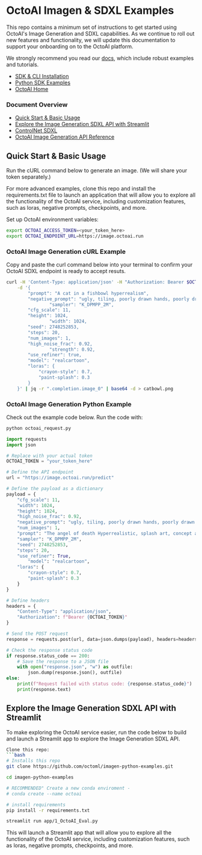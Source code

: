 # OctoAI Imagen & SDXL Examples

This repo contains a minimum set of instructions to get started using OctoAI's Image Generation and SDXL capabilities. As we continue to roll out new features and functionality, we will update this documentation to support your onboarding on to the OctoAI platform.

We strongly recommend you read our [docs](https://docs.octoai.cloud/docs), which include robust examples and tutorials.

- [SDK & CLI Installation](https://docs.octoai.cloud/docs/installation-links)
- [Python SDK Examples](https://docs.octoai.cloud/docs/use-the-python-client-for-templates)
- [OctoAI Home](https://octoai.cloud/)


### Document Overview
- [Quick Start & Basic Usage](#quick-start--basic-usage)
- [Explore the Image Generation SDXL API with Streamlit](#explore-the-image-generation-sdxl-api-with-streamlit)
- [ControlNet SDXL](#controlnet-sdxl)
- [OctoAI Image Generation API Reference](#octoai-image-generation-api-reference)



## Quick Start & Basic Usage
Run the cURL command below to generate an image. (We will share your token separately.) 

For more advanced examples, clone this repo and install the requirements.txt file to launch an application that will allow you to explore all the functionality of the OctoAI service, including customization features, such as loras, negative prompts, checkpoints, and more.

Set up OctoAI environment variables:

```bash
export OCTOAI_ACCESS_TOKEN=<your_token_here>
export OCTOAI_ENDPOINT_URL=https://image.octoai.run
```

### OctoAI Image Generation cURL Example
Copy and paste the curl command below into your terminal to confirm your OctoAI SDXL endpoint is ready to accept resuts. 

```bash
curl -H 'Content-Type: application/json' -H "Authorization: Bearer $OCTOAI_TOKEN" -X POST "https://image.octoai.run/predict" \
    -d '{
        "prompt": "A cat in a fishbowl hyperrealism",
        "negative_prompt": "ugly, tiling, poorly drawn hands, poorly drawn feet, poorly drawn face, out of frame, extra limbs, disfigured, deformed, body out of frame, blurry, bad anatomy, blurred, watermark, grainy, signature, cut off, draft",
				"sampler": "K_DPMPP_2M",
        "cfg_scale": 11,
        "height": 1024,
				"width": 1024,
        "seed": 2748252853,
        "steps": 20,
        "num_images": 1,
        "high_noise_frac": 0.92,
				"strength": 0.92,
        "use_refiner": true,
        "model": "realcartoon",
        "loras": {
            "crayon-style": 0.7,
            "paint-splash": 0.3
        }
    }' | jq -r ".completion.image_0" | base64 -d > catbowl.png  

```
### OctoAI Image Generation Python Example
Check out the example code below. Run the code with:

```bash
python octoai_request.py
```

```python
import requests
import json

# Replace with your actual token
OCTOAI_TOKEN = "your_token_here"

# Define the API endpoint
url = "https://image.octoai.run/predict"

# Define the payload as a dictionary
payload = {
    "cfg_scale": 11,
    "width": 1024,
    "height": 1024,
    "high_noise_frac": 0.92,
    "negative_prompt": "ugly, tiling, poorly drawn hands, poorly drawn feet, poorly drawn face, out of frame, extra limbs, disfigured, deformed, body out of frame, blurry, bad anatomy, blurred, watermark, grainy, signature, cut off, draft",
    "num_images": 1,
    "prompt": "The angel of death Hyperrealistic, splash art, concept art, mid shot, intricately detailed, color depth, dramatic, 2/3 face angle, side light, colorful background",
    "sampler": "K_DPMPP_2M",
    "seed": 2748252853,
    "steps": 20,
    "use_refiner": True,
		"model": "realcartoon",
    "loras": {
        "crayon-style": 0.7,
        "paint-splash": 0.3
    }
}

# Define headers
headers = {
    "Content-Type": "application/json",
    "Authorization": f"Bearer {OCTOAI_TOKEN}"
}

# Send the POST request
response = requests.post(url, data=json.dumps(payload), headers=headers)

# Check the response status code
if response.status_code == 200:
    # Save the response to a JSON file
    with open("response.json", "w") as outfile:
        json.dump(response.json(), outfile)
else:
    print(f"Request failed with status code: {response.status_code}")
    print(response.text)

```

## Explore the Image Generation SDXL API with Streamlit
To make exploring the OctoAI service easier, run the code below to build and launch a Streamlit app to explore the Image Generation SDXL API.

```bash
Clone this repo:
```bash
# Installs this repo
git clone https://github.com/octoml/imagen-python-examples.git

cd imagen-python-examples

# RECOMMENDED" Create a new conda enviroment - 
# conda create --name octoai

# install requirements
pip install -r requirements.txt

```

```bash
streamlit run app/1_OctoAI_Eval.py
```

This will launch a Streamlit app that will allow you to explore all the functionality of the OctoAI service, including customization features, such as loras, negative prompts, checkpoints, and more.

